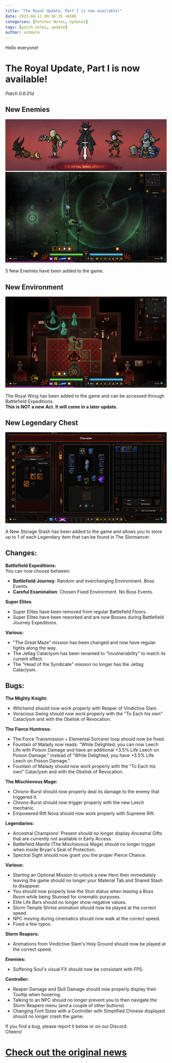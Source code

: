 ```yaml
---
title: "The Royal Update, Part I is now available!"
date: 2023-04-11 09:36:35 +0100
categories: [Patches Notes, Updates]
tags: [patch_notes, update]
author: ashmore
---
```

Hello everyone!  
  
The Royal Update, Part I is now available!
==========================================

  
*Patch 0.6.01d*  
  
New Enemies
-----------

  
![](/assets/patch_notes/19bb9bd95b1783580c9d7e44ed88b86e1553f44b)  
![](/assets/patch_notes/954f713775a0bf3b7d2b7a9383ecf0a5fe3e9183)  
  
5 New Enemies have been added to the game.  
  
New Environment
---------------

  
![](/assets/patch_notes/4a60c5407a5e4b0404279fa345dbce260bd10d80)  
  
The Royal Wing has been added to the game and can be accessed through Battlefield Expeditions.  
**This is NOT a new Act. It will come in a later update.**   
  
New Legendary Chest
-------------------

  
![](/assets/patch_notes/f100f2718578bb47ee272dc25fc1acc495827ad9)  
  
A New Storage Stash has been added to the game and allows you to store up to 1 of each Legendary item that can be found in The Slormancer.  
  
Changes:
--------

  
**Battlefield Expeditions:**  
You can now choose between:  
* **Battlefield Journey**: Random and everchanging Environment. Boss Events.
* **Careful Examination**: Chosen Fixed Environment. No Boss Events.

**Super Elites**  
* Super Elites have been removed from regular Battlefield Floors.
* Super Elites have been reworked and are now Bosses during Battlefield Journey Expeditions.

**Various:**  
* "The Great Maze" mission has been changed and now have regular fights along the way.
* The Jetlag Cataclysm has been renamed to "Invulnerability" to match its current effect.
* The "Head of the Syndicate" mission no longer has the Jetlag Cataclysm.

Bugs:
-----

  
**The Mighty Knight:**  
* Whirlwind should now work properly with Reaper of Vindictive Slam.
* Voracious Swing should now work properly with the "To Each his own" Cataclysm and with the Obelisk of Revocation.

**The Fierce Huntress:**  
* The Force Transmission + Elemental Sorcerer loop should now be fixed.
* Fountain of Malady now reads: "While Delighted, you can now Leech Life with Poison Damage and have an additional +3.5% Life Leech on Poison Damage." instead of "While Delighted, you have +3.5% Life Leech on Poison Damage."
* Fountain of Malady should now work properly with the "To Each his own" Cataclysm and with the Obelisk of Revocation.

**The Mischievous Mage:**  
* Chrono-Burst should now properly deal its damage to the enemy that triggered it.
* Chrono-Burst should now trigger properly with the new Leech mechanic.
* Empowered Rift Nova should now work properly with Supreme Rift.

**Legendaries:**  
* Ancestral Champions' Present should no longer display Ancestral Gifts that are currently not available in Early Access.
* Battlefield Mantle (The Mischievous Mage) should no longer trigger when inside Bryan's Seal of Protection.
* Spectral Sight should now grant you the proper Pierce Chance.

**Various:**  
* Starting an Optional Mission to unlock a new Hero then immediately leaving the game should no longer your Material Tab and Shared Stash to disappear.
* You should now properly lose the Stun status when leaving a Boss Room while being Stunned for cinematic purposes.
* Elite Life Bars should no longer show negative values.
* Slorm Temple Shrine animation should now be played at the correct speed.
* NPC moving during cinematics should now walk at the correct speed.
* Fixed a few typos.

**Slorm Reapers:**  
* Animations from Vindictive Slam's Holy Ground should now be played at the correct speed.

**Enemies:**  
* Suffering Soul's visual FX should now be consistant with FPS.

**Controller:**  
* Reaper Damage and Skill Damage should now properly display their Tooltip when hovering.
* Talking to an NPC should no longer prevent you to then navigate the Slorm Reapers menu (and a couple of other buttons).
* Changing Font Sizes with a Controller with Simplified Chinese displayed should no longer crash the game.

  
If you find a bug, please report it below or on our Discord.   
Cheers!

# <a href="https://steamstore-a.akamaihd.net/news/externalpost/steam_community_announcements/5121196841305805787" target="_blank">Check out the original news</a>